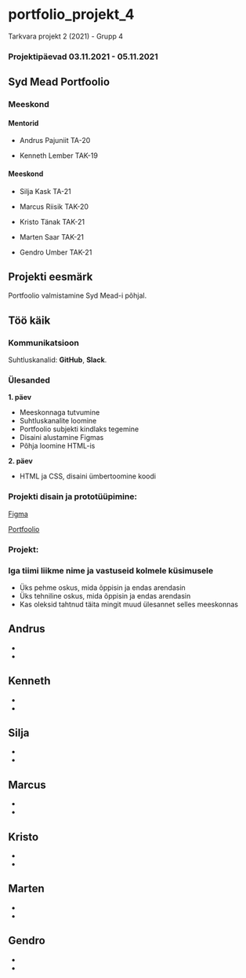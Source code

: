 # portfolio_projekt_4
Tarkvara projekt 2 (2021) - Grupp 4 
### Projektipäevad 03.11.2021 - 05.11.2021

## Syd Mead Portfoolio


### Meeskond


#### Mentorid

- Andrus Pajuniit TA-20

- Kenneth Lember TAK-19

#### Meeskond

- Silja Kask TA-21

- Marcus Riisik TAK-20

- Kristo Tänak TAK-21

- Marten Saar TAK-21

- Gendro Umber TAK-21

## Projekti eesmärk
Portfoolio valmistamine Syd Mead-i põhjal.

## Töö käik

### Kommunikatsioon
Suhtluskanalid: **GitHub**, **Slack**.

### Ülesanded
**1. päev**
- Meeskonnaga tutvumine
- Suhtluskanalite loomine
- Portfoolio subjekti kindlaks tegemine
- Disaini alustamine Figmas
- Põhja loomine HTML-is

**2. päev**
- HTML ja CSS, disaini ümbertoomine koodi


### Projekti disain ja prototüüpimine:

[Figma](https://www.figma.com/file/Pr425dPqU4LKjL1YDkOglm/Portfolio---Team-4?node-id=0%3A1)

[Portfoolio](https://www.google.com/)

### Projekt:

### Iga tiimi liikme nime ja vastuseid kolmele küsimusele
- Üks pehme oskus, mida õppisin ja endas arendasin
- Üks tehniline oskus, mida õppisin ja endas arendasin
- Kas oleksid tahtnud täita mingit muud ülesannet selles meeskonnas

**Andrus**
- 
- 
- 

**Kenneth**
- 
- 
- 

**Silja**
- 
- 
- 

**Marcus**
- 
- 
- 

**Kristo**
- 
- 
- 

**Marten**
-
-
-

**Gendro**
- 
- 
- 
